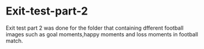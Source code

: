 # Exit-test-part-2

Exit test part 2 was done for the folder that containing dfferent football images such as goal moments,happy moments and loss moments in football match.
